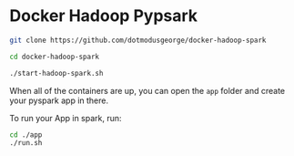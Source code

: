 # Docker Hadoop Pypsark

```bash
git clone https://github.com/dotmodusgeorge/docker-hadoop-spark

cd docker-hadoop-spark

./start-hadoop-spark.sh
```

When all of the containers are up, you can open the `app` folder and create your pyspark app in there.

To run your App in spark, run:

```bash
cd ./app
./run.sh
```